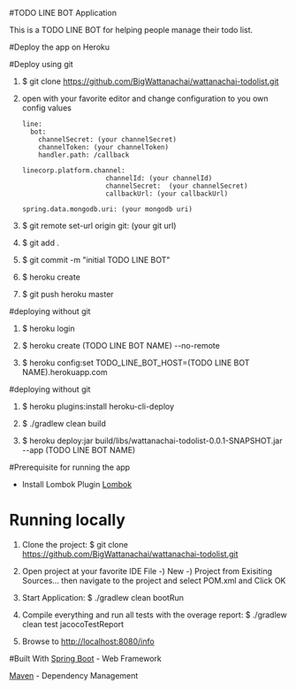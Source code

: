 #TODO LINE BOT Application

This is a TODO LINE BOT for helping people manage their todo list.

#Deploy the app on Heroku

#Deploy using git
1. $ git clone https://github.com/BigWattanachai/wattanachai-todolist.git

2. open with your favorite editor and change configuration to you own config values
      
       line:
         bot:
           channelSecret: (your channelSecret)
           channelToken: (your channelToken)
           handler.path: /callback
       
       linecorp.platform.channel:
                            channelId: (your channelId)
                            channelSecret:  (your channelSecret)
                            callbackUrl: (your callbackUrl)
       
       spring.data.mongodb.uri: (your mongodb uri)
       
   
3. $ git remote set-url origin git: (your git url)

4. $ git add .

5. $ git commit -m "initial TODO LINE BOT"

6. $ heroku create

7. $ git push heroku master

#deploying without git

1. $ heroku login

2. $ heroku create (TODO LINE BOT NAME) --no-remote

4. $ heroku config:set TODO_LINE_BOT_HOST=(TODO LINE BOT NAME).herokuapp.com


#deploying without git

1. $ heroku plugins:install heroku-cli-deploy

2. $ ./gradlew clean build

3. $ heroku deploy:jar build/libs/wattanachai-todolist-0.0.1-SNAPSHOT.jar --app (TODO LINE BOT NAME)


#Prerequisite for running the app
 - Install Lombok Plugin  [Lombok](https://projectlombok.org/download.html) 
 
 

# Running locally 
1. Clone the project:
   $ git clone https://github.com/BigWattanachai/wattanachai-todolist.git

2. Open project at your favorite IDE
   File -) New -) Project from Exisiting Sources... then navigate to the project and select POM.xml and Click OK

4. Start Application:
   $ ./gradlew clean bootRun
  
5. Compile everything and run all tests with the overage report:
   $ ./gradlew clean test jacocoTestReport
  
6. Browse to [http://localhost:8080/info](http://localhost:8080/info) 


#Built With
[Spring Boot](http://projects.spring.io/spring-boot/) - Web Framework

[Maven](https://maven.apache.org/) - Dependency Management